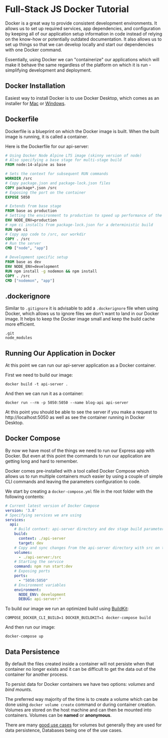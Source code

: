 # Full-Stack JS Docker Tutorial

Docker is a great way to provide consistent development environments. It allows us to set up required services, app dependencies, and configuration by keeping all of our application setup information in code instead of relying on the know-how or potentially outdated documentation. It also allows us to set up things so that we can develop locally and start our dependencies with one Docker command.

Essentially, using Docker we can "containerize" our applications which will make it behave the same regardless of the platform on which it is run - simplifying development and deployment.

## Docker Installation

Easiest way to install Docker is to use Docker Desktop, which comes as an installer for [Mac](https://download.docker.com/mac/stable/Docker.dmg) or [Windows](https://download.docker.com/win/stable/Docker%20Desktop%20Installer.exe).

## Dockerfile

Dockerfile is a blueprint on which the Docker image is built. When the built image is running, it is called a container.

Here is the Dockerfile for our api-server:

```Dockerfile
# Using Docker Node Alpine LTS image (skinny version of node)
# Also specifying a base stage for multi-stage build
FROM node:14-alpine as base

# Sets the context for subsequent RUN commands
WORKDIR /src
# Copy package.json and package-lock.json files 
COPY package*.json /src
# Exposing the port on the container
EXPOSE 5050

# Extends from base stage
FROM base as production
# Setting the environment to production to speed up performance of the build
ENV NODE_ENV=production
# npm ci installs from package-lock.json for a deterministic build
RUN npm ci
# Copy app code to /src, our workdir
COPY . /src
# Run the server
CMD ["node", "app"]

# Development specific setup
FROM base as dev
ENV NODE_ENV=development
RUN npm install -g nodemon && npm install
COPY . /src
CMD ["nodemon", "app"]
```

## .dockerignore

Similar to `.gitignore` it is advisable to add a `.dockerignore` file when using Docker, which allows us to ignore files we don't want to land in our Docker image. It helps to keep the Docker image small and keep the build cache more efficient.

```dockerignore
.git
node_modules
```

## Running Our Application in Docker

At this point we can run our api-server application as a Docker container.

First we need to build our image:

```
docker build -t api-server .
```

And then we can run it as a container:

```
docker run --rm -p 5050:5050 --name blog-api api-server
```

At this point you should be able to see the server if you make a request to http://localhost:5050 as well as see the container running in Docker Desktop.

## Docker Compose

By now we have most of the things we need to run our Express app with Docker. But even at this point the commands to run our application are getting long and hard to remember.

Docker comes pre-installed with a tool called Docker Compose which allows us to run multiple containers much easier by using a couple of simple CLI commands and leaving the parameters configuration to code.

We start by creating a `docker-compose.yml` file in the root folder with the following contents:

```yaml
# Current latest version of Docker Compose
version: '3.8'
# Specifying services we are using
services:
  api:
    # Build context: api-server directory and dev stage build parameter
    build:
      context: ./api-server
      target: dev
    # Copy and sync changes from the api-server directory with src on the Docker container, ie: hot reload 
    volumes:
      - ./api-server:/src
    # Starting the service
    command: npm run start:dev
    # Exposing ports
    ports:
      - "5050:5050"
    # Environment variables
    environment:
      NODE_ENV: development
      DEBUG: api-server:*
```

To build our image we run an optimized build using [BuildKit](https://docs.docker.com/develop/develop-images/build_enhancements/):

```
COMPOSE_DOCKER_CLI_BUILD=1 DOCKER_BUILDKIT=1 docker-compose build
```

And then run our image:

```
docker-compose up
```

## Data Persistence

By default the files created inside a container will not persiste when that container no longer exists and it can be difficult to get the data out of the container for another process.

To persist data for Docker containers we have two options: *volumes* and *bind mounts*.

The preferred way majority of the time is to create a volume which can be done using `docker volume create` command or during container creation. Volumes are stored on the host machine and can then be mounted into containers. Volumes can be **named** or **anonymous**.

There are many [good use cases](https://docs.docker.com/storage/#good-use-cases-for-volumes) for volumes but generally they are used for data persistence, Databases being one of the use cases.
